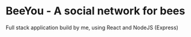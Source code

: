 # BeeYou - A social network for bees

Full stack application build by me, using React and NodeJS (Express)